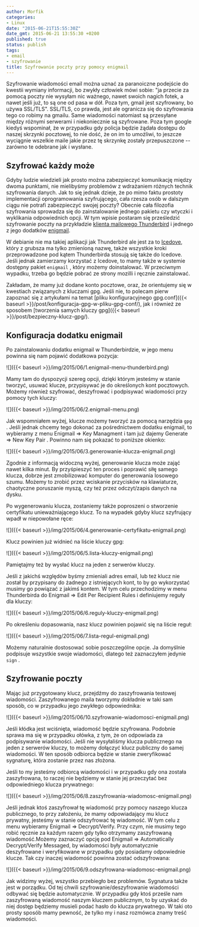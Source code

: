 ```yaml
---
author: Morfik
categories:
- Linux
date: "2015-06-21T15:55:30Z"
date_gmt: 2015-06-21 13:55:30 +0200
published: true
status: publish
tags:
- email
- szyfrowanie
title: Szyfrowanie poczty przy pomocy enigmail
---
```


Szyfrowanie wiadomości email można uznać za paranoiczne podejście do kwestii wymiany informacji, bo
zwykły człowiek mówi sobie: "ja przecie za pomocą poczty nie wysyłam nic ważnego, nawet swoich
nagich fotek, a nawet jeśli już, to są one od pasa w dół. Poza tym, gmail jest szyfrowany, bo używa
SSL/TLS". SSL/TLS, co prawda, jest ale ogranicza się do szyfrowania tego co robimy na gmailu. Same
wiadomości natomiast są przesyłane między różnymi serwerami i niekoniecznie są szyfrowane. Poza tym
google kiedyś wspominał, że w przypadku gdy policja będzie żądała dostępu do naszej skrzynki
pocztowej, to nie dość, że on im to umożliwi, to jeszcze wyciągnie wszelkie maile jakie przez tę
skrzynkę zostały przepuszczone -- zarówno te odebrane jak i wysłane.

<!--more-->
## Szyfrować każdy może

Gdyby ludzie wiedzieli jak prosto można zabezpieczyć komunikację między dwoma punktami, nie
mielibyśmy problemów z wdrażaniem różnych technik szyfrowania danych. Jak to się jednak dzieje, że
po mimo faktu prostoty implementacji oprogramowania szyfrującego, cała rzesza osób w dalszym ciągu
nie potrafi zabezpieczyć swojej poczty? Obecnie cała filozofia szyfrowania sprowadza się do
zainstalowanie jednego pakietu czy wtyczki i wyklikania odpowiednich opcji. W tym wpisie postaram
się prześledzić szyfrowanie poczty na przykładzie [klienta mailowego
Thunderbird](https://www.mozilla.org/pl/thunderbird/) i jednego z jego dodatków
[enigmail](https://www.enigmail.net/index.php/en/).

W debianie nie ma takiej aplikacji jak Thunderbird ale jest za to
[Icedove](https://wiki.debian.org/Icedove), który z grubsza ma tylko zmienioną nazwę, także
wszystkie kroki przeprowadzone pod kątem Thunderbirda stosują się także do Icedove. Jeśli jednak
zamierzamy korzystać z Icedove, to mamy także w systemie dostępny pakiet `enigmail` , który możemy
doinstalować. W przeciwnym wypadku, trzeba go będzie pobrać ze strony mozilli i ręcznie
zainstalować.

Zakładam, że mamy już dodane konto pocztowe, oraz, że orientujemy się w kwestiach związanych z
kluczami gpg. Jeśli nie, to polecam pierw zapoznać się z artykułami na temat [pliku konfiguracyjnego
gpg.conf]({{< baseurl >}}/post/konfiguracja-gpg-w-pliku-gpg-conf/), jak i również ze sposobem
[tworzenia samych kluczy gpg]({{< baseurl >}}/post/bezpieczny-klucz-gpg/).

## Konfiguracja dodatku enigmail

Po zainstalowaniu dodatku enigmail w Thunderbirdzie, w jego menu powinna się nam pojawić dodatkowa
pozycja:

![]({{< baseurl >}}/img/2015/06/1.enigmail-menu-thunderbird.png)

Mamy tam do dyspozycji szereg opcji, dzięki którym jesteśmy w stanie tworzyć, usuwać klucze,
przypisywać je do określonych kont pocztowych. Możemy również szyfrować, deszyfrować i podpisywać
wiadomości przy pomocy tych kluczy:

![]({{< baseurl >}}/img/2015/06/2.enigmail-menu.png)

Jak wspomniałem wyżej, klucze możemy tworzyć za pomocą narzędzia `gpg` . Jeśli jednak chcemy tego
dokonać za pośrednictwem dodatku enigmail, to wybieramy z menu Enigmail =\> Key Managment i tam już
dajemy Generate =\> New Key Pair . Powinno nam się pokazać to poniższe okienko:

![]({{< baseurl >}}/img/2015/06/3.generowanie-klucza-enigmail.png)

Zgodnie z informacją widoczną wyżej, generowanie klucza może zająć nawet kilka minut. By
przyśpieszyć ten proces i poprawić siłę samego klucza, dobrze jest zmobilizować komputer do
generowania losowego szumu. Możemy to zrobić przez wciskanie przycisków na klawiaturze, chaotyczne
poruszanie myszą, czy też przez odczyt/zapis danych na dysku.

Po wygenerowaniu klucza, zostaniemy także poproszeni o stworzenie certyfikatu unieważniającego
klucz. To na wypadek gdyby klucz szyfrujący wpadł w niepowołane ręce:

![]({{< baseurl >}}/img/2015/06/4.generowanie-certyfikatu-enigmail.png)

Klucz powinien już widnieć na liście kluczy gpg:

![]({{< baseurl >}}/img/2015/06/5.lista-kluczy-enigmail.png)

Pamiętajmy też by wysłać klucz na jeden z serwerów kluczy.

Jeśli z jakichś względów byśmy zmieniali adres email, lub też klucz nie został by przypisany do
żadnego z istniejących kont, to by go wykorzystać musimy go powiązać z jakimś kontem. W tym celu
przechodzimy w menu Thunderbirda do Enigmail =\> Edit Per Recipient Rules i definiujemy reguły dla
kluczy:

![]({{< baseurl >}}/img/2015/06/6.reguly-kluczy-enigmail.png)

Po określeniu dopasowania, nasz klucz powinien pojawić się na liście reguł:

![]({{< baseurl >}}/img/2015/06/7.lista-regul-enigmail.png)

Możemy naturalnie dostosować sobie poszczególne opcje. Ja domyślnie podpisuje wszystkie swoje
wiadomości, dlatego też zaznaczyłem jedynie `sign` .

## Szyfrowanie poczty

Mając już przygotowany klucz, przejdźmy do zaszyfrowania testowej wiadomości. Zaszyfrowanego maila
tworzymy dokładnie w taki sam sposób, co w przypadku jego zwykłego odpowiednika:

![]({{< baseurl >}}/img/2015/06/10.szyfrowanie-wiadomosci-enigmail.png)

Jeśli kłódka jest wciśnięta, wiadomość będzie szyfrowana. Podobnie sprawa ma się w przypadku ołówka,
z tym, że on odpowiada za podpisywanie wiadomości. Jeśli nie wysyłaliśmy klucza publicznego na jeden
z serwerów kluczy, to możemy dołączyć klucz publiczny do samej wiadomości. W ten sposób odbiorca
będzie w stanie zweryfikować sygnaturę, która zostanie przez nas złożona.

Jeśli to my jesteśmy odbiorcą wiadomości i w przypadku gdy ona została zaszyfrowana, to raczej nie
będziemy w stanie jej przeczytać bez odpowiedniego klucza prywatnego:

![]({{< baseurl >}}/img/2015/06/8.zaszyfrowania-wiadomosc-enigmail.png)

Jeśli jednak ktoś zaszyfrował tę wiadomość przy pomocy naszego klucza publicznego, to przy
założeniu, że mamy odpowiadający mu klucz prywatny, jesteśmy w stanie odszyfrować tę wiadomość. W
tym celu z menu wybieramy Enigmail =\> Decrypt/Verify. Przy czym, nie musimy tego robić ręcznie za
każdym razem gdy tylko otrzymamy zaszyfrowaną wiadomość.Możemy zaznaczyć opcję pod Enigmail =\>
Automatically Decrypt/Verify Messaged, by wiadomości były automatycznie deszyfrowane i weryfikowane
w przypadku gdy posiadamy odpowiednie klucze. Tak czy inaczej wiadomość powinna zostać odszyfrowana:

![]({{< baseurl >}}/img/2015/06/9.odszyfrowana-wiadomosc-enigmail.png)

Jak widzimy wyżej, wszystko przebiegło bez problemów. Sygnatura także jest w porządku. Od tej chwili
szyfrowanie/deszyfrowanie wiadomości odbywać się będzie automatycznie. W przypadku gdy ktoś prześle
nam zaszyfrowaną wiadomość naszym kluczem publicznym, to by uzyskać do niej dostęp będziemy musieli
podać hasło do klucza prywatnego. W taki oto prosty sposób mamy pewność, że tylko my i nasz rozmówca
znamy treść wiadomości.
